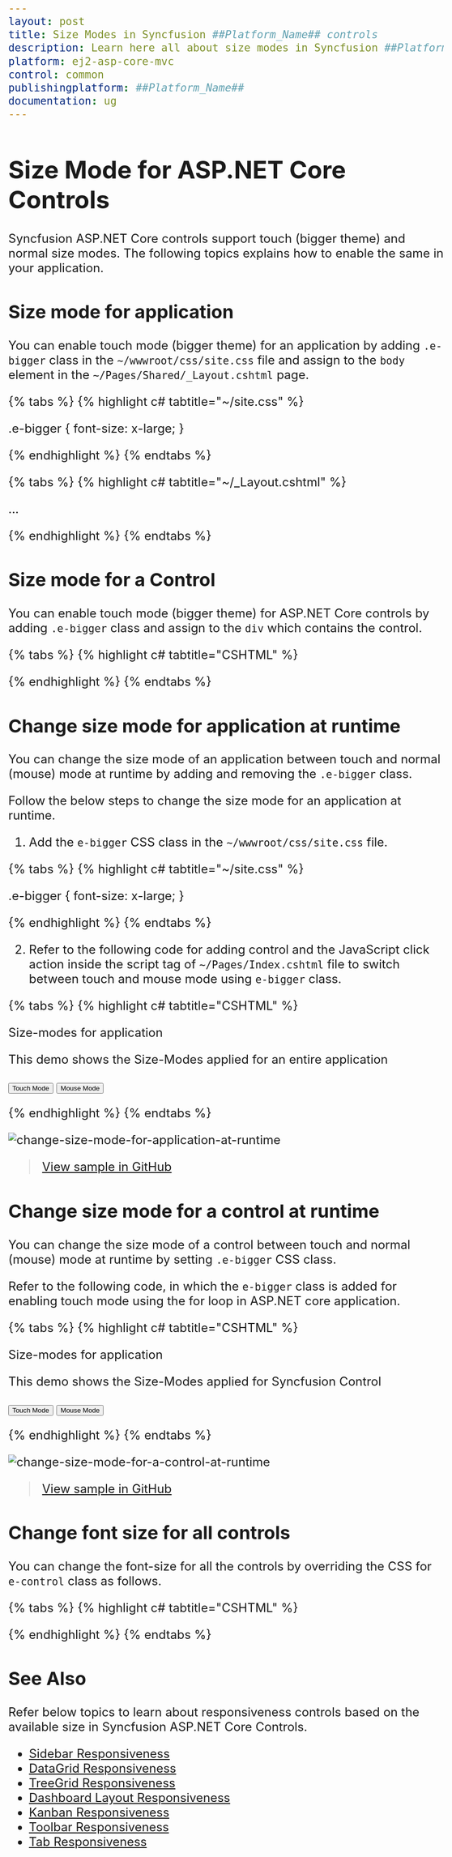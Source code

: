 ```yaml
---
layout: post
title: Size Modes in Syncfusion ##Platform_Name## controls
description: Learn here all about size modes in Syncfusion ##Platform_Name## and how to apply it to application or specific control.
platform: ej2-asp-core-mvc
control: common
publishingplatform: ##Platform_Name##
documentation: ug
---
```


# Size Mode for ASP.NET Core Controls

Syncfusion ASP.NET Core controls support touch (bigger theme) and normal size modes. The following topics explains how to enable the same in your application.

## Size mode for application

You can enable touch mode (bigger theme) for an application by adding `.e-bigger` class in the `~/wwwroot/css/site.css` file and assign to the `body` element in the `~/Pages/Shared/_Layout.cshtml` page.

{% tabs %}
{% highlight c# tabtitle="~/site.css" %}

.e-bigger {
    font-size: x-large;
}

{% endhighlight %}
{% endtabs %}

{% tabs %}
{% highlight c# tabtitle="~/_Layout.cshtml" %}

<body class="e-bigger">...</body>

{% endhighlight %}
{% endtabs %}

## Size mode for a Control

You can enable touch mode (bigger theme) for ASP.NET Core controls by adding `.e-bigger` class and assign to the `div` which contains the control.

{% tabs %}
{% highlight c# tabtitle="CSHTML" %}

<div class="e-bigger">
    <ejs-calendar id="calendar"></ejs-calendar>
</div>

<div class="e-bigger">
    <ejs-button id="element" content="Button"></ejs-button>
</div>

<div class="e-bigger">
    <ejs-checkbox id="default" label="Checked" checked="true"></ejs-checkbox>
</div>

<style>
    .e-bigger {
     font-size: x-large;
    }
</style>

{% endhighlight %}
{% endtabs %}

## Change size mode for application at runtime

You can change the size mode of an application between touch and normal (mouse) mode at runtime by adding and removing the `.e-bigger` class.

Follow the below steps to change the size mode for an application at runtime.

1. Add the `e-bigger` CSS class in the `~/wwwroot/css/site.css` file.

{% tabs %}
{% highlight c# tabtitle="~/site.css" %}

.e-bigger {
    font-size: x-large;
}

{% endhighlight %}
{% endtabs %}

2. Refer to the following code for adding control and the JavaScript click action inside the script tag of `~/Pages/Index.cshtml` file to switch between touch and mouse mode using `e-bigger` class.

{% tabs %}
{% highlight c# tabtitle="CSHTML" %}

<p> Size-modes for application </p>
<p> This demo shows the Size-Modes applied for an entire application </p>

<button id="touch">Touch Mode</button>
<button id="mouse">Mouse Mode</button>

<div>
<ejs-calendar id="calendar"></ejs-calendar>
</div>

<div>
<ejs-button id="element" content="Button"></ejs-button>
</div>

<div>
    <ejs-checkbox id="default" label="Checked" checked="true"></ejs-checkbox>
</div>

<script>
    document.getElementById("touch").addEventListener("click", function () {
        document.body.classList.add('e-bigger');
    });

    document.getElementById("mouse").addEventListener("click", function () {
        document.body.classList.remove('e-bigger');
    });
</script>

{% endhighlight %}
{% endtabs %}

![change-size-mode-for-application-at-runtime](images/change-size-mode-for-application-at-runtime.gif)

> [View sample in GitHub](https://github.com/SyncfusionExamples/asp-net-core-size-modes/tree/main/SizeModeApp)

## Change size mode for a control at runtime

You can change the size mode of a control between touch and normal (mouse) mode at runtime by setting `.e-bigger` CSS class.  

Refer to the following code, in which the `e-bigger` class is added for enabling touch mode using the for loop in ASP.NET core application.

{% tabs %}
{% highlight c# tabtitle="CSHTML" %}

<p> Size-modes for application </p>
<p> This demo shows the Size-Modes applied for Syncfusion Control </p>

<button id="touch">Touch Mode</button>
<button id="mouse">Mouse Mode</button>

<div class="control">
    <ejs-calendar id="calendar"></ejs-calendar>
</div>

<div class="control">
    <ejs-button id="element" content="Button"></ejs-button>
</div>

<div class="control">
    <ejs-checkbox id="default" label="Checked" checked="true"></ejs-checkbox>
</div>

<style>
    .e-bigger {
        font-size: x-large;
    }
</style>

<script>
    document.getElementById("touch").addEventListener("click", function () {
        var controls = document.querySelectorAll('.control');
        for (var index = 0; index < controls.length; index++) {
            controls[index].classList.add('e-bigger');
        }
    });

    document.getElementById("mouse").addEventListener("click", function () {
        var controls = document.querySelectorAll('.control');
        for (var index = 0; index < controls.length; index++) {
            controls[index].classList.remove('e-bigger');
        }
    });
</script>

{% endhighlight %}
{% endtabs %}

![change-size-mode-for-a-control-at-runtime](images/change-size-mode-for-a-component-at-runtime.gif)

> [View sample in GitHub](https://github.com/SyncfusionExamples/asp-net-core-size-modes/tree/main/SizeModeControl)

## Change font size for all controls

You can change the font-size for all the controls by overriding the CSS for `e-control` class as follows. 

{% tabs %}
{% highlight c# tabtitle="CSHTML" %}

<style>
    .e-control, .e-control [class^='e-'], .e-control [class*=' e-'] {

    font-size:1rem;

    }
</style>
{% endhighlight %}
{% endtabs %}

## See Also

Refer below topics to learn about responsiveness controls based on the available size in Syncfusion ASP.NET Core Controls.

* [Sidebar Responsiveness](https://ej2.syncfusion.com/aspnetcore/documentation/sidebar/auto-close/)
* [DataGrid Responsiveness](https://ej2.syncfusion.com/aspnetcore/documentation/grid/Columns/responsive-columns/)
* [TreeGrid Responsiveness](https://ej2.syncfusion.com/aspnetcore/documentation/tree-grid/scrolling/#responsive-with-parent-container)
* [Dashboard Layout Responsiveness](https://ej2.syncfusion.com/aspnetcore/documentation/dashboard-layout/adaptive-layout/)
* [Kanban Responsiveness](https://ej2.syncfusion.com/aspnetcore/documentation/kanban/responsive-mode/)
* [Toolbar Responsiveness](https://ej2.syncfusion.com/aspnetcore/documentation/toolbar/responsive-mode/)
* [Tab Responsiveness](https://ej2.syncfusion.com/aspnetcore/documentation/tab/responsive-modes/)
